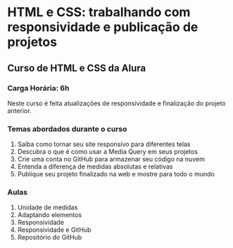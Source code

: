 # HTML e CSS: trabalhando com responsividade e publicação de projetos

## Curso de HTML e CSS da Alura
### Carga Horária: 6h

Neste curso é feita atualizações de responsividade e finalização do projeto anterior.

### Temas abordados durante o curso
1. Saiba como tornar seu site responsivo para diferentes telas
2. Descubra o que é como usar a Media Query em seus projetos
3. Crie uma conta no GitHub para armazenar seu código na nuvem
4. Entenda a diferença de medidas absolutas e relativas
5. Publique seu projeto finalizado na web e mostre para todo o mundo

### Aulas

1. Unidade de medidas
2. Adaptando elementos
3. Responsividade
4. Responsividade e GitHub
5. Repositório do GitHub
